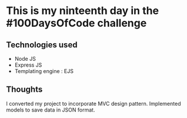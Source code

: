 # This is my ninteenth day in the #100DaysOfCode challenge

## Technologies used
 * Node JS
 * Express JS
 * Templating engine : EJS

## Thoughts
 I converted my project to incorporate MVC design pattern. Implemented models to save data in JSON format.